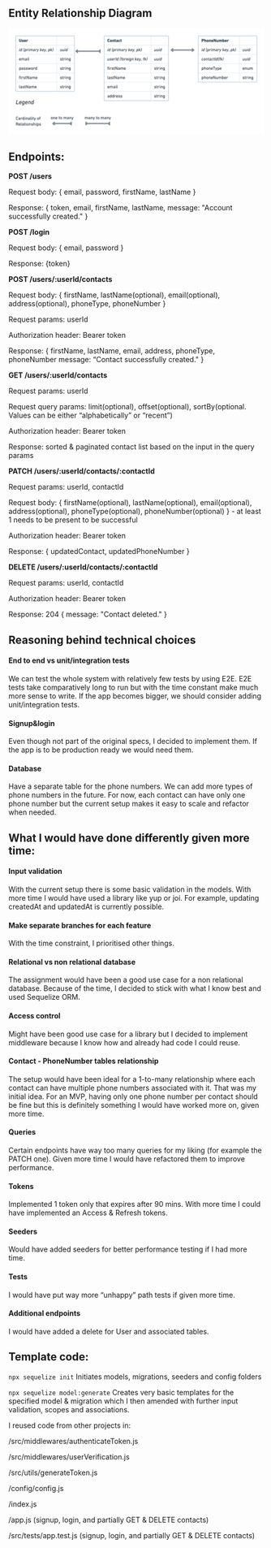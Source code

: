 ## Entity Relationship Diagram

![ERD](./src/images/relationships.png)

## Endpoints:

**POST /users**

Request body: { email, password, firstName, lastName }

Response: { token, email, firstName, lastName, message: "Account successfully created." }

**POST /login**

Request body: { email, password }

Response: {token}

**POST /users/:userId/contacts**

Request body: { firstName, lastName(optional), email(optional), address(optional), phoneType, phoneNumber }

Request params: userId

Authorization header: Bearer token

Response: { firstName, lastName, email, address, phoneType, phoneNumber message: “Contact successfully created." }

**GET /users/:userId/contacts**

Request params: userId

Request query params: limit(optional), offset(optional), sortBy(optional. Values can be either “alphabetically” or “recent”)

Authorization header: Bearer token

Response: sorted & paginated contact list based on the input in the query params

**PATCH /users/:userId/contacts/:contactId**

Request params: userId, contactId

Request body: { firstName(optional), lastName(optional), email(optional), address(optional), phoneType(optional), phoneNumber(optional) } - at least 1 needs to be present to be successful

Authorization header: Bearer token

Response: { updatedContact, updatedPhoneNumber }

**DELETE /users/:userId/contacts/:contactId**

Request params: userId, contactId

Authorization header: Bearer token

Response: 204 { message: "Contact deleted." }

## Reasoning behind technical choices

#### **End to end vs unit/integration tests**

We can test the whole system with relatively few tests by using E2E. E2E tests take comparatively long to run but with the time constant make much more sense to write. If the app becomes bigger, we should consider adding unit/integration tests.

#### **Signup&login**

Even though not part of the original specs, I decided to implement them. If the app is to be production ready we would need them.

#### **Database**

Have a separate table for the phone numbers. We can add more types of phone numbers in the future. For now, each contact can have only one phone number but the current setup makes it easy to scale and refactor when needed.

## What I would have done differently given more time:

#### **Input validation**

With the current setup there is some basic validation in the models. With more time I would have used a library like yup or joi. For example, updating createdAt and updatedAt is currently possible.

#### **Make separate branches for each feature**

With the time constraint, I prioritised other things.

#### **Relational vs non relational database**

The assignment would have been a good use case for a non relational database. Because of the time, I decided to stick with what I know best and used Sequelize ORM.

#### **Access control**

Might have been good use case for a library but I decided to implement middleware because I know how and already had code I could reuse.

#### **Contact - PhoneNumber tables relationship**

The setup would have been ideal for a 1-to-many relationship where each contact can have multiple phone numbers associated with it. That was my initial idea. For an MVP, having only one phone number per contact should be fine but this is definitely something I would have worked more on, given more time.

#### **Queries**

Certain endpoints have way too many queries for my liking (for example the PATCH one). Given more time I would have refactored them to improve performance.

#### **Tokens**

Implemented 1 token only that expires after 90 mins. With more time I could have implemented an Access & Refresh tokens.

#### **Seeders**

Would have added seeders for better performance testing if I had more time.

#### **Tests**

I would have put way more “unhappy” path tests if given more time.

#### **Additional endpoints**

I would have added a delete for User and associated tables.

## Template code:

`npx sequelize init` Initiates models, migrations, seeders and config folders

`npx sequelize model:generate`
Creates very basic templates for the specified model & migration which I then amended with further input validation, scopes and associations.

I reused code from other projects in:

/src/middlewares/authenticateToken.js

/src/middlewares/userVerification.js

/src/utils/generateToken.js

/config/config.js

/index.js

/app.js (signup, login, and partially GET & DELETE contacts)

/src/tests/app.test.js (signup, login, and partially GET & DELETE contacts)
